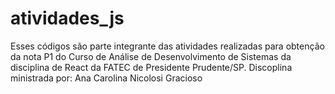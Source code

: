 # atividades_js

Esses códigos são parte integrante das atividades realizadas para obtenção da nota P1 do Curso de Análise de Desenvolvimento de Sistemas da disciplina de React da FATEC de Presidente Prudente/SP. Discoplina ministrada por: Ana Carolina Nicolosi Gracioso
